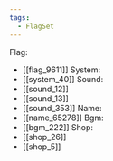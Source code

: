 ```yaml
---
tags:
  - FlagSet
---
```

Flag:
- [[flag_9611]]
System:
- [[system_40]]
Sound:
- [[sound_12]]
- [[sound_13]]
- [[sound_353]]
Name:
- [[name_65278]]
Bgm:
- [[bgm_222]]
Shop:
- [[shop_26]]
- [[shop_5]]
